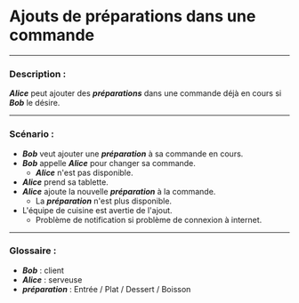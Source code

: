 # Ajouts de préparations dans une commande

---

### Description :

***Alice*** peut ajouter des ***préparations*** dans une commande déjà en cours si ***Bob*** le désire.

---

### Scénario :

- ***Bob*** veut ajouter une ***préparation*** à sa commande en cours.
- ***Bob*** appelle ***Alice*** pour changer sa commande.
  - ***Alice*** n'est pas disponible.
- ***Alice*** prend sa tablette.
- ***Alice*** ajoute la nouvelle ***préparation*** à la commande.
  - La ***préparation*** n'est plus disponible.
- L'équipe de cuisine est avertie de l'ajout.
  - Problème de notification si problème de connexion à internet.

---

### Glossaire :

- ***Bob*** : client
- ***Alice*** : serveuse
- ***préparation*** : Entrée / Plat / Dessert / Boisson
